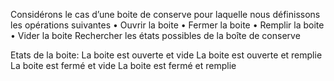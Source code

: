 
Considérons le cas d’une boite de conserve pour laquelle nous définissons les opérations suivantes
•	Ouvrir la boite
•	Fermer la boite
•	Remplir la boite
•	Vider la boite
Rechercher les états possibles de la boîte de conserve

Etats de la boite:
La boite est ouverte et vide
La boite est ouverte et remplie
La boite est fermé et vide
La boite est fermé et remplie
